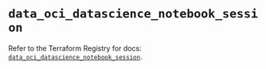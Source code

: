 # `data_oci_datascience_notebook_session`

Refer to the Terraform Registry for docs: [`data_oci_datascience_notebook_session`](https://registry.terraform.io/providers/oracle/oci/7.19.0/docs/data-sources/datascience_notebook_session).
